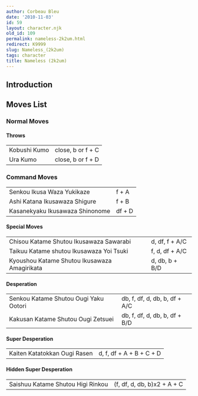 ```yaml
---
author: Corbeau Bleu
date: '2010-11-03'
id: 59
layout: character.njk
old_id: 109
permalink: nameless-2k2um.html
redirect: K9999
slug: Nameless_(2k2um)
tags: character
title: Nameless (2k2um)
---
```


## Introduction

## Moves List

### Normal Moves

#### Throws

|              |                   |
|--------------|-------------------|
| Kobushi Kumo | close, b or f + C |
| Ura Kumo     | close, b or f + D |

### Command Moves

|                                 |        |
|---------------------------------|--------|
| Senkou Ikusa Waza Yukikaze      | f + A  |
| Ashi Katana Ikusawaza Shigure   | f + B  |
| Kasanekyaku Ikusawaza Shinonome | df + D |

#### Special Moves

|                                              |                |
|----------------------------------------------|----------------|
| Chisou Katame Shutou Ikusawaza Sawarabi      | d, df, f + A/C |
| Taikuu Katame shutou Ikusawaza Yoi Tsuki     | f, d, df + A/C |
| Kyoushou Katame Shutou Ikusawaza Amagirikata | d, db, b + B/D |

#### Desperation

|                                       |                               |
|---------------------------------------|-------------------------------|
| Senkou Katame Shutou Ougi Yaku Ootori | db, f, df, d, db, b, df + A/C |
| Kakusan Katame Shutou Ougi Zetsuei    | db, f, df, d, db, b, df + B/D |

#### Super Desperation

|                              |                          |
|------------------------------|--------------------------|
| Kaiten Katatokkan Ougi Rasen | d, f, df + A + B + C + D |

#### Hidden Super Desperation

|                                   |                             |
|-----------------------------------|-----------------------------|
| Saishuu Katame Shutou Higi Rinkou | (f, df, d, db, b)x2 + A + C |